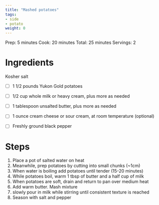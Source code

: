 ```yaml
---
title: "Mashed potatoes"
tags:
- side
- potato
weight: 0
---
```

Prep: 5 minutes
Cook: 20 minutes
Total: 25 minutes
Servings: 2

# Ingredients
Kosher salt
- [ ] 1 1/2 pounds Yukon Gold potatoes
- [ ] 1/2 cup whole milk or heavy cream, plus more as needed
- [ ] 1 tablespoon unsalted butter, plus more as needed
- [ ] 1 ounce cream cheese or sour cream, at room temperature (optional)
- [ ] Freshly ground black pepper


# Steps
1. Place a pot of salted water on heat
2. Meanwhile, prep potatoes by cutting into small chunks (~1cm)
3. When water is boiling add potatoes until tender (15-20 minutes)
4. While potatoes boil, warm 1 tbsp of butter and a half cup of milk 
5. When potatoes are soft, drain and return to pan over medium heat
6. Add warm butter. Mash mixture
7. slowly pour in milk while stirring until consistent texture is reached
8. Season with salt and pepper
